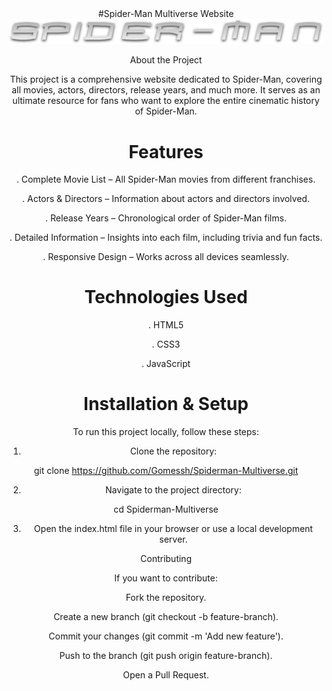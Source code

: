 <div align="center">
#Spider-Man Multiverse Website
<img src="/assets/images/tobey-maguire/movie-01/logo.png">

About the Project

This project is a comprehensive website dedicated to Spider-Man, covering all movies, actors, directors, release years, and much more. It serves as an ultimate resource for fans who want to explore the entire cinematic history of Spider-Man.

# Features

. Complete Movie List – All Spider-Man movies from different franchises.

. Actors & Directors – Information about actors and directors involved.

. Release Years – Chronological order of Spider-Man films.

. Detailed Information – Insights into each film, including trivia and fun facts.

. Responsive Design – Works across all devices seamlessly.

# Technologies Used

. HTML5

. CSS3

. JavaScript

# Installation & Setup

To run this project locally, follow these steps:

1. Clone the repository:

git clone https://github.com/Gomessh/Spiderman-Multiverse.git

2. Navigate to the project directory:

cd Spiderman-Multiverse

3. Open the index.html file in your browser or use a local development server.

Contributing

If you want to contribute:

Fork the repository.

Create a new branch (git checkout -b feature-branch).

Commit your changes (git commit -m 'Add new feature').

Push to the branch (git push origin feature-branch).

Open a Pull Request.

</div>
